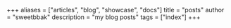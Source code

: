 +++
aliases = ["articles", "blog", "showcase", "docs"]
title = "posts"
author = "sweetbbak"
description = "my blog posts"
tags = ["index"]
+++
